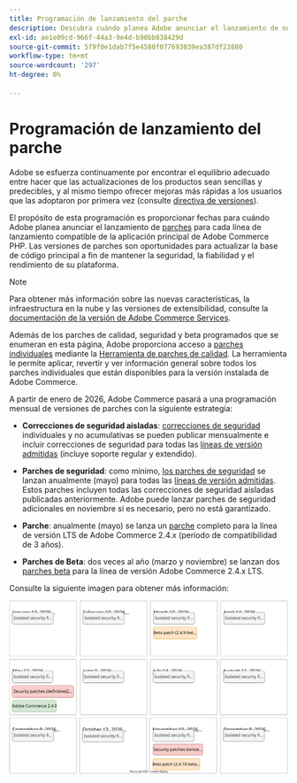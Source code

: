 ```yaml
---
title: Programación de lanzamiento del parche
description: Descubra cuándo planea Adobe anunciar el lanzamiento de nuevos parches y correcciones de seguridad para Adobe Commerce.
exl-id: ae1e09cd-966f-44a3-9e4d-b90bb838429d
source-git-commit: 5f9f0e1dab7f5e4580f077693039ea387df23880
workflow-type: tm+mt
source-wordcount: '297'
ht-degree: 0%

---
```



# Programación de lanzamiento del parche

Adobe se esfuerza continuamente por encontrar el equilibrio adecuado entre hacer que las actualizaciones de los productos sean sencillas y predecibles, y al mismo tiempo ofrecer mejoras más rápidas a los usuarios que las adoptaron por primera vez (consulte [directiva de versiones](versioning-policy.md)).

El propósito de esta programación es proporcionar fechas para cuándo Adobe planea anunciar el lanzamiento de [parches](versioning-policy.md#patch-release) para cada línea de lanzamiento compatible de la aplicación principal de Adobe Commerce PHP. Las versiones de parches son oportunidades para actualizar la base de código principal a fin de mantener la seguridad, la fiabilidad y el rendimiento de su plataforma.

>[!NOTE]
>
>Para obtener más información sobre las nuevas características, la infraestructura en la nube y las versiones de extensibilidad, consulte la [documentación de la versión de Adobe Commerce Services](https://experienceleague.adobe.com/en/docs/commerce/user-guides/release-information/release-notes-all).

Además de los parches de calidad, seguridad y beta programados que se enumeran en esta página, Adobe proporciona acceso a [parches individuales](versioning-policy.md#individual-patch) mediante la [Herramienta de parches de calidad](../tools/quality-patches-tool/usage.md). La herramienta le permite aplicar, revertir y ver información general sobre todos los parches individuales que están disponibles para la versión instalada de Adobe Commerce.

A partir de enero de 2026, Adobe Commerce pasará a una programación mensual de versiones de parches con la siguiente estrategia:

- **Correcciones de seguridad aisladas**: [correcciones de seguridad](versioning-policy.md#isolated-patch) individuales y no acumulativas se pueden publicar mensualmente e incluir correcciones de seguridad para todas las [líneas de versión admitidas](lifecycle-policy.md) (incluye soporte regular y extendido).

- **Parches de seguridad**: como mínimo, [los parches de seguridad](versioning-policy.md#security-patch-release) se lanzan anualmente (mayo) para todas las [líneas de versión admitidas](lifecycle-policy.md). Estos parches incluyen todas las correcciones de seguridad aisladas publicadas anteriormente. Adobe puede lanzar parches de seguridad adicionales en noviembre si es necesario, pero no está garantizado.

- **Parche**: anualmente (mayo) se lanza un [parche](versioning-policy.md#patch-release) completo para la línea de versión LTS de Adobe Commerce 2.4.x (período de compatibilidad de 3 años).

- **Parches de Beta**: dos veces al año (marzo y noviembre) se lanzan dos [parches beta](versioning-policy.md#beta-patch-release) para la línea de versión Adobe Commerce 2.4.x LTS.

Consulte la siguiente imagen para obtener más información:

![Calendario de la versión de Adobe Commerce de 2026](../assets/release/release-calendar.drawio.svg)
